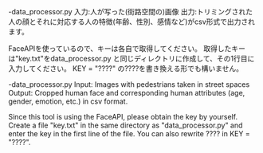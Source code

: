 
-data_processor.py 入力:人が写った(街路空間の)画像 出力:トリミングされた人の顔とそれに対応する人の特徴(年齢、性別、感情など)がcsv形式で出力されます。

FaceAPIを使っているので、キーは各自で取得してください。
取得したキーは"key.txt"をdata_processor.py と同じディレクトリに作成して、その1行目に入力してください。
KEY = "????" の????を書き換える形でも構いません。

-data_processor.py 
Input: Images with pedestrians taken in street spaces
Output: Cropped human face and corresponding human attributes (age, gender, emotion, etc.) in csv format.

Since this tool is using the FaceAPI, please obtain the key by yourself. 
Create a file "key.txt" in the same directory as "data_processor.py" and enter the key in the first line of the file. 
You can also rewrite ???? in KEY = "????".

